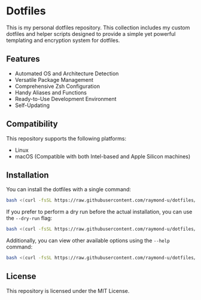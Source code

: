 # Dotfiles

This is my personal dotfiles repository. This collection includes my custom dotfiles and helper scripts designed to provide a simple yet powerful templating and encryption system for dotfiles.

## Features

- Automated OS and Architecture Detection
- Versatile Package Management
- Comprehensive Zsh Configuration
- Handy Aliases and Functions
- Ready-to-Use Development Environment
- Self-Updating

## Compatibility

This repository supports the following platforms:

- Linux
- macOS (Compatible with both Intel-based and Apple Silicon machines)

## Installation

You can install the dotfiles with a single command:

```bash
bash <(curl -fsSL https://raw.githubusercontent.com/raymond-u/dotfiles/HEAD/install.sh)
```

If you prefer to perform a dry run before the actual installation, you can use the `--dry-run` flag:

```bash
bash <(curl -fsSL https://raw.githubusercontent.com/raymond-u/dotfiles/HEAD/install.sh) --dry-run
```

Additionally, you can view other available options using the `--help` command:

```bash
bash <(curl -fsSL https://raw.githubusercontent.com/raymond-u/dotfiles/HEAD/install.sh) --help
```

## License

This repository is licensed under the MIT License.
